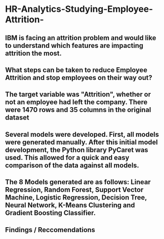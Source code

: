 # HR-Analytics-Studying-Employee-Attrition-

## IBM is facing an attrition problem and would like to understand which features are impacting attrition the most.

## What steps can be taken to reduce Employee Attrition and stop employees on their way out?

## The target variable was "Attrition", whether or not an employee had left the company. There were 1470 rows and 35 columns in the original dataset

## Several models were developed. First, all models were generated manually. After this initial model development, the Python library PyCaret was used. This allowed for a quick and easy comparison of the data against all models. 

## The 8 Models generated are as follows: Linear Regression, Random Forest, Support Vector Machine, Logistic Regression, Decision Tree, Neural Network, K-Means Clustering and Gradient Boosting Classifier.

## Findings / Reccomendations
